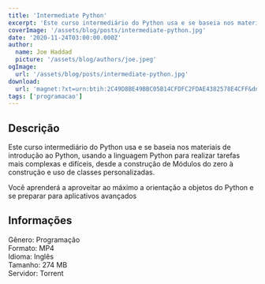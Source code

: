 ```yaml
---
title: 'Intermediate Python'
excerpt: 'Este curso intermediário do Python usa e se baseia nos materiais de introdução ao Python, usando a linguagem Python para realizar tarefas mais complexas e difíceis, desde a construção de Módulos do zero à construção e uso de classes personalizadas.   Você aprenderá a aproveitar ao máx'
coverImage: '/assets/blog/posts/intermediate-python.jpg'
date: '2020-11-24T03:00:00.000Z'
author:
  name: Joe Haddad
  picture: '/assets/blog/authors/joe.jpeg'
ogImage:
  url: '/assets/blog/posts/intermediate-python.jpg'
download:
  url: 'magnet:?xt=urn:btih:2C49D8BE49BBC05B14CFDFC2FDAE4382578E4CFF&dn=Intermediate%20Python&tr=udp%3a%2f%2ftracker.openbittorrent.com%3a1337%2fannounce&tr=udp%3a%2f%2ftracker.opentrackr.org%3a1337%2fannounce'
tags: ['programacao']
---
```

<h2>Descrição</h2>
<p></p><p>Este curso intermediário do Python usa e se baseia nos materiais de introdução ao Python, usando a linguagem Python para realizar tarefas mais complexas e difíceis, desde a construção de Módulos do zero à construção e uso de classes personalizadas. </p><p>Você aprenderá a aproveitar ao máximo a orientação a objetos do Python e se preparar para aplicativos avançados</p><h2>Informações</h2><p>Gênero: Programação<br/>Formato: MP4<br/>Idioma: Inglês<br/>Tamanho: 274 MB<br/>Servidor: Torrent</p>